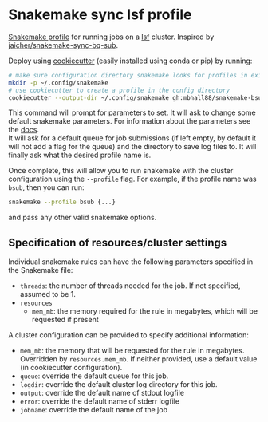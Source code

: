 # Snakemake sync lsf profile

[Snakemake profile][profile] for running jobs on a [lsf][lsf] cluster.
Inspired by [jaicher/snakemake-sync-bq-sub][original].  

Deploy using [cookiecutter][cookiecutter-repo] (easily installed using conda or
pip) by running:

[original]: https://github.com/jaicher/snakemake-sync-bq-sub
[profile]: https://snakemake.readthedocs.io/en/stable/executable.html#profiles
[lsf]: https://www.ibm.com/support/knowledgecenter/en/SSETD4_9.1.2/lsf_command_ref/bsub.1.html
[cookiecutter-repo]: https://github.com/audreyr/cookiecutter

```sh
# make sure configuration directory snakemake looks for profiles in exists
mkdir -p ~/.config/snakemake
# use cookiecutter to create a profile in the config directory
cookiecutter --output-dir ~/.config/snakemake gh:mbhall88/snakemake-bsub
```

This command will prompt for parameters to set. It will ask to change some default snakemake
parameters. For information about the parameters see the [docs][snakemake_params].  
It will ask for a default queue for job submissions (if left empty, by default it will not add a flag for the queue) and the directory to save log files to.
It will finally ask what the desired profile name is.

[snakemake_params]: https://snakemake.readthedocs.io/en/stable/executable.html#all-options

Once complete, this will allow you to run snakemake with the cluster
configuration using the `--profile` flag. For example, if the profile name
was `bsub`, then you can run:

```sh
snakemake --profile bsub {...}
```

and pass any other valid snakemake options.

## Specification of resources/cluster settings

Individual snakemake rules can have the following parameters specified in the
Snakemake file:

-   `threads`: the number of threads needed for the job. If not specified,
    assumed to be 1.
-   `resources`
    -   `mem_mb`: the memory required for the rule in megabytes, which will be
        requested if present

A cluster configuration can be provided to specify additional information:

-   `mem_mb`: the memory that will be requested for the rule in megabytes.
    Overridden by `resources.mem_mb`. If neither provided, use a default value (in
    cookiecutter configuration).
-   `queue`: override the default queue for this job.
-   `logdir`: override the default cluster log directory for this job.
-   `output`: override the default name of stdout logfile
-   `error`: override the default name of stderr logfile
-   `jobname`: override the default name of the job
